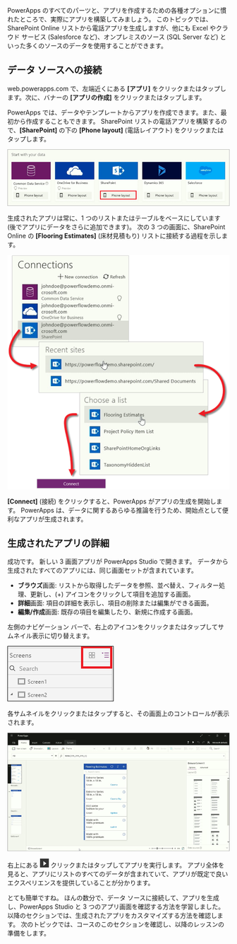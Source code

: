 PowerApps のすべてのパーツと、アプリを作成するための各種オプションに慣れたところで、実際にアプリを構築してみましょう。 このトピックでは、SharePoint Online リストから電話アプリを生成しますが、他にも Excel やクラウド サービス (Salesforce など)、オンプレミスのソース (SQL Server など) といった多くのソースのデータを使用することができます。

## <a name="connect-to-a-data-source"></a>データ ソースへの接続
web.powerapps.com で、左端近くにある **[アプリ]** をクリックまたはタップします。次に、バナーの **[アプリの作成]** をクリックまたはタップします。

PowerApps では、データやテンプレートからアプリを作成できます。また、最初から作成することもできます。 SharePoint リストの電話アプリを構築するので、**[SharePoint]** の下の **[Phone layout]** (電話レイアウト) をクリックまたはタップします。

![SharePoint リストの電話アプリ](./media/learning-create-first-app-powerapps/generate-sharepoint-phone.png)

生成されたアプリは常に、1 つのリストまたはテーブルをベースにしています (後でアプリにデータをさらに追加できます)。 次の 3 つの画面に、SharePoint Online の **[Flooring Estimates]** (床材見積もり) リストに接続する過程を示します。

![SharePoint Online リストに接続する](./media/learning-create-first-app-powerapps/generate-connect-list.png)

**[Connect]** (接続) をクリックすると、PowerApps がアプリの生成を開始します。 PowerApps は、データに関するあらゆる推論を行うため、開始点として便利なアプリが生成されます。

## <a name="explore-the-generated-app"></a>生成されたアプリの詳細
成功です。 新しい 3 画面アプリが PowerApps Studio で開きます。 データから生成されたすべてのアプリには、同じ画面セットが含まれています。

* **ブラウズ**画面: リストから取得したデータを参照、並べ替え、フィルター処理、更新し、(+) アイコンをクリックして項目を追加する画面。
* **詳細**画面: 項目の詳細を表示し、項目の削除または編集ができる画面。
* **編集/作成**画面: 既存の項目を編集したり、新規に作成する画面。

左側のナビゲーション バーで、右上のアイコンをクリックまたはタップしてサムネイル表示に切り替えます。 

![表示の切り替え](./media/learning-create-first-app-powerapps/toggle-view.png)

各サムネイルをクリックまたはタップすると、その画面上のコントロールが表示されます。

![生成されたアプリ](./media/learning-create-first-app-powerapps/generate-finished-app.png)

右上にある ![アプリのプレビューを開始する矢印を](./media/learning-create-first-app-powerapps/f5-arrow-sm.png) クリックまたはタップしてアプリを実行します。 アプリ全体を見ると、アプリにリストのすべてのデータが含まれていて、アプリが既定で良いエクスペリエンスを提供していることが分かります。

とても簡単ですね。 ほんの数分で、データ ソースに接続して、アプリを生成し、PowerApps Studio と 3 つのアプリ画面を確認する方法を学習しました。 以降のセクションでは、生成されたアプリをカスタマイズする方法を確認します。 次のトピックでは、コースのこのセクションを確認し、以降のレッスンの準備をします。


